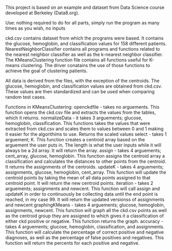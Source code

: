 This project is based on an example and dataset from Data Science course developed at Berkeley (Data8.org).

Use: nothing required to do for all parts, simply run the program as many times as you wish, no inputs

ckd.csv contains dataset from which the programs were based. It contains the glucose, hemoglobin, and classification values for 158 different patients. NearestNeighborClassifier contains all programs and functions related to the nearest neighbor classifier as well as the k-nearest neighbor classifier. The KMeansClustering function file contains all functions useful for K-means clustering. The driver conatains the use of those functions to achieve the goal of clustering patients.

All data is derived from the files, with the exception of the centroids. The glucose, hemoglobin, and classification values are obtained from ckd.csv. These values are then standardized and can be used when comparing random test cases. 

Functions in KMeansClustering:
openckdfile - takes no arguements. This function opens the ckd.csv file and extracts the values from the tables, which it returns. 
normalizeData - it takes 3 arguements; glucose, hemoglobin, classification. This functions takes the values that were extracted from ckd.csv and scales them to values between 0 and 1 making it easier for the algorithims to use. Returns the scaled values
select - takes 1 arguement; K. This function creates a centroid array based on the arguement the user puts in. The length is what the user inputs while it will always be a 2d array. It will return the array.
assign - takes 4 arguements; cent_array, glucose, hemoglobin. This function assigns the centroid array a classification and calculates the distances to other points from the centroid. It returns the assignments of the centroids.
updateK - takes 4 arguements; assignments, glucose, hemoglobin, cent_array. This function will update the centroid points by taking the mean of all data points assigned to that centroid point. It will return the new centroid points. 
iteration - takes 2 arguements; assignments and newcent. This function will call assign and updateK in order to continuously be collecting data until the end point is reached, in my case 99. It will return the updated versionss of assignments and newcent
graphingKMeans - takes 4 arguements; glucose, hemoglobin, assignments, newcent. This function will graph all the ckd.csv points as well as the centroid group they are assigned to which gives it a classification of either ckd positive or negative. This function returns the graph.
accuracy - takes 4 arguements; glucose, hemoglobin, classification, and assignments. This function will calculate the percentage of correct positive and negative diagnoses, as well as the percentage of false positives and negatives. This function will return the percents for each positive and negative.























